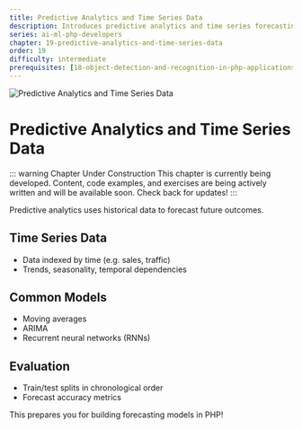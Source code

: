 ```yaml
---
title: Predictive Analytics and Time Series Data
description: Introduces predictive analytics and time series forecasting. Explains time series characteristics, common models, and evaluation basics, preparing for a forecasting project.
series: ai-ml-php-developers
chapter: 19-predictive-analytics-and-time-series-data
order: 19
difficulty: intermediate
prerequisites: [18-object-detection-and-recognition-in-php-applications]
---
```


![Predictive Analytics and Time Series Data](/images/ai-ml-php-developers/chapter-19-predictive-analytics-hero-full.webp)

# Predictive Analytics and Time Series Data

::: warning Chapter Under Construction
This chapter is currently being developed. Content, code examples, and exercises are being actively written and will be available soon. Check back for updates!
:::

Predictive analytics uses historical data to forecast future outcomes.

## Time Series Data

- Data indexed by time (e.g. sales, traffic)
- Trends, seasonality, temporal dependencies

## Common Models

- Moving averages
- ARIMA
- Recurrent neural networks (RNNs)

## Evaluation

- Train/test splits in chronological order
- Forecast accuracy metrics

This prepares you for building forecasting models in PHP!

